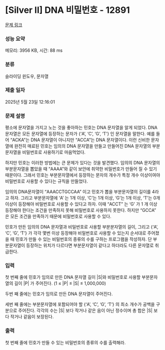 # [Silver II] DNA 비밀번호 - 12891 

[문제 링크](https://www.acmicpc.net/problem/12891) 

### 성능 요약

메모리: 3956 KB, 시간: 88 ms

### 분류

슬라이딩 윈도우, 문자열

### 제출 일자

2025년 5월 23일 12:16:01

### 문제 설명

<p>평소에 문자열을 가지고 노는 것을 좋아하는 민호는 DNA 문자열을 알게 되었다. DNA 문자열은 모든 문자열에 등장하는 문자가 {‘A’, ‘C’, ‘G’, ‘T’} 인 문자열을 말한다. 예를 들어 “ACKA”는 DNA 문자열이 아니지만 “ACCA”는 DNA 문자열이다. 이런 신비한 문자열에 완전히 매료된 민호는 임의의 DNA 문자열을 만들고 만들어진 DNA 문자열의 부분문자열을 비밀번호로 사용하기로 마음먹었다.</p>

<p>하지만 민호는 이러한 방법에는 큰 문제가 있다는 것을 발견했다. 임의의 DNA 문자열의 부분문자열을 뽑았을 때 “AAAA”와 같이 보안에 취약한 비밀번호가 만들어 질 수 있기 때문이다. 그래서 민호는 부분문자열에서 등장하는 문자의 개수가 특정 개수 이상이여야 비밀번호로 사용할 수 있다는 규칙을 만들었다.</p>

<p>임의의 DNA문자열이 “AAACCTGCCAA” 이고 민호가 뽑을 부분문자열의 길이를 4라고 하자. 그리고 부분문자열에 ‘A’ 는 1개 이상, ‘C’는 1개 이상, ‘G’는 1개 이상, ‘T’는 0개 이상이 등장해야 비밀번호로 사용할 수 있다고 하자. 이때 “ACCT” 는 ‘G’ 가 1 개 이상 등장해야 한다는 조건을 만족하지 못해 비밀번호로 사용하지 못한다. 하지만 “GCCA” 은 모든 조건을 만족하기 때문에 비밀번호로 사용할 수 있다.</p>

<p>민호가 만든 임의의 DNA 문자열과 비밀번호로 사용할 부분분자열의 길이, 그리고 {‘A’, ‘C’, ‘G’, ‘T’} 가 각각 몇번 이상 등장해야 비밀번호로 사용할 수 있는지 순서대로 주어졌을 때 민호가 만들 수 있는 비밀번호의 종류의 수를 구하는 프로그램을 작성하자. 단 부분문자열이 등장하는 위치가 다르다면 부분문자열이 같다고 하더라도 다른 문자열로 취급한다.</p>

### 입력 

 <p>첫 번째 줄에 민호가 임의로 만든 DNA 문자열 길이 |S|와 비밀번호로 사용할 부분문자열의 길이 |P| 가 주어진다. (1 ≤ |P| ≤ |S| ≤ 1,000,000)</p>

<p>두번 째 줄에는 민호가 임의로 만든 DNA 문자열이 주어진다.</p>

<p>세번 째 줄에는 부분문자열에 포함되어야 할 {‘A’, ‘C’, ‘G’, ‘T’} 의 최소 개수가 공백을 구분으로 주어진다. 각각의 수는 |S| 보다 작거나 같은 음이 아닌 정수이며 총 합은 |S| 보다 작거나 같음이 보장된다.</p>

### 출력 

 <p>첫 번째 줄에 민호가 만들 수 있는 비밀번호의 종류의 수를 출력해라.</p>

